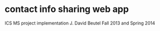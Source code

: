 contact info sharing web app
============================
ICS MS project implementation
J. David Beutel
Fall 2013 and Spring 2014
